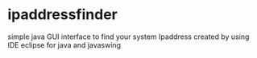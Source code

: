 # ipaddressfinder
simple java GUI interface to find your system Ipaddress 
created by using IDE eclipse for java and javaswing
